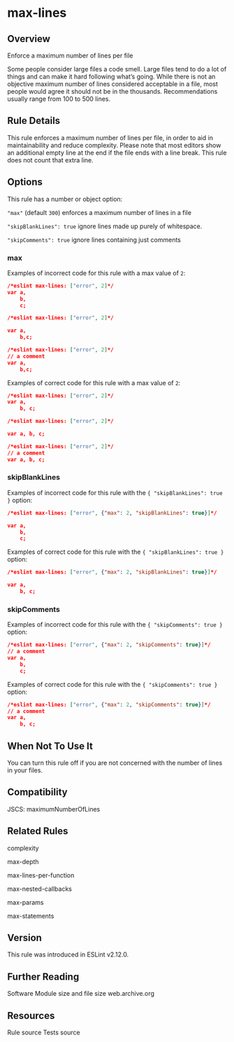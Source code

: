 
# max-lines
## Overview
Enforce a maximum number of lines per file



Some people consider large files a code smell. Large files tend to do a lot of things and can make it hard following what’s going. While there is not an objective maximum number of lines considered acceptable in a file, most people would agree it should not be in the thousands. Recommendations usually range from 100 to 500 lines.
## Rule Details
This rule enforces a maximum number of lines per file, in order to aid in maintainability and reduce complexity.
Please note that most editors show an additional empty line at the end if the file ends with a line break. This rule does not count that extra line.
## Options
This rule has a number or object option:


`"max"` (default `300`) enforces a maximum number of lines in a file


`"skipBlankLines": true` ignore lines made up purely of whitespace.


`"skipComments": true` ignore lines containing just comments


### max
Examples of incorrect code for this rule with a max value of `2`:


```json
/*eslint max-lines: ["error", 2]*/
var a,
    b,
    c;
```


```json
/*eslint max-lines: ["error", 2]*/

var a,
    b,c;
```


```json
/*eslint max-lines: ["error", 2]*/
// a comment
var a,
    b,c;
```
Examples of correct code for this rule with a max value of `2`:


```json
/*eslint max-lines: ["error", 2]*/
var a,
    b, c;
```


```json
/*eslint max-lines: ["error", 2]*/

var a, b, c;
```


```json
/*eslint max-lines: ["error", 2]*/
// a comment
var a, b, c;
```
### skipBlankLines
Examples of incorrect code for this rule with the `{ "skipBlankLines": true }` option:


```json
/*eslint max-lines: ["error", {"max": 2, "skipBlankLines": true}]*/

var a,
    b,
    c;
```
Examples of correct code for this rule with the `{ "skipBlankLines": true }` option:


```json
/*eslint max-lines: ["error", {"max": 2, "skipBlankLines": true}]*/

var a,
    b, c;
```
### skipComments
Examples of incorrect code for this rule with the `{ "skipComments": true }` option:


```json
/*eslint max-lines: ["error", {"max": 2, "skipComments": true}]*/
// a comment
var a,
    b,
    c;
```
Examples of correct code for this rule with the `{ "skipComments": true }` option:


```json
/*eslint max-lines: ["error", {"max": 2, "skipComments": true}]*/
// a comment
var a,
    b, c;
```
## When Not To Use It
You can turn this rule off if you are not concerned with the number of lines in your files.
## Compatibility

JSCS: maximumNumberOfLines 

## Related Rules


complexity 

max-depth 

max-lines-per-function 

max-nested-callbacks 

max-params 

max-statements 


## Version
This rule was introduced in ESLint v2.12.0.
## Further Reading





Software Module size and file size 
 web.archive.org





## Resources

Rule source 
Tests source 

